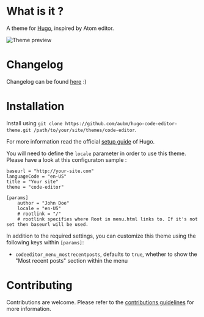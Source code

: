 # What is it ?

A theme for [Hugo](https://gohugo.io/), inspired by Atom editor.

![Theme preview](https://raw.githubusercontent.com/aubm/hugo-code-editor-theme/master/images/screenshot.png "Code Editor Theme for Hugo")

# Changelog

Changelog can be found [here](https://github.com/aubm/hugo-code-editor-theme/blob/master/CHANGELOG.md) :)

# Installation

Install using `git clone https://github.com/aubm/hugo-code-editor-theme.git /path/to/your/site/themes/code-editor`.

For more information read the official [setup guide](https://gohugo.io/overview/installing/) of Hugo.

You will need to define the `locale` parameter in order to use this theme.
Please have a look at this configuraton sample :

```
baseurl = "http://your-site.com"
languageCode = "en-US"
title = "Your site"
theme = "code-editor"

[params]
    author = "John Doe"
    locale = "en-US"
    # rootlink = "/"
    # rootlink specifies where Root in menu.html links to. If it's not set then baseurl will be used.
```

In addition to the required settings, you can customize this theme using the following keys within `[params]`:

* `codeeditor_menu_mostrecentposts`, defaults to `true`, whether to show the "Most recent posts" section within the menu

# Contributing

Contributions are welcome. Please refer to the [contributions guidelines](https://github.com/aubm/hugo-code-editor-theme/blob/master/CONTRIBUTING.md) for more information.
